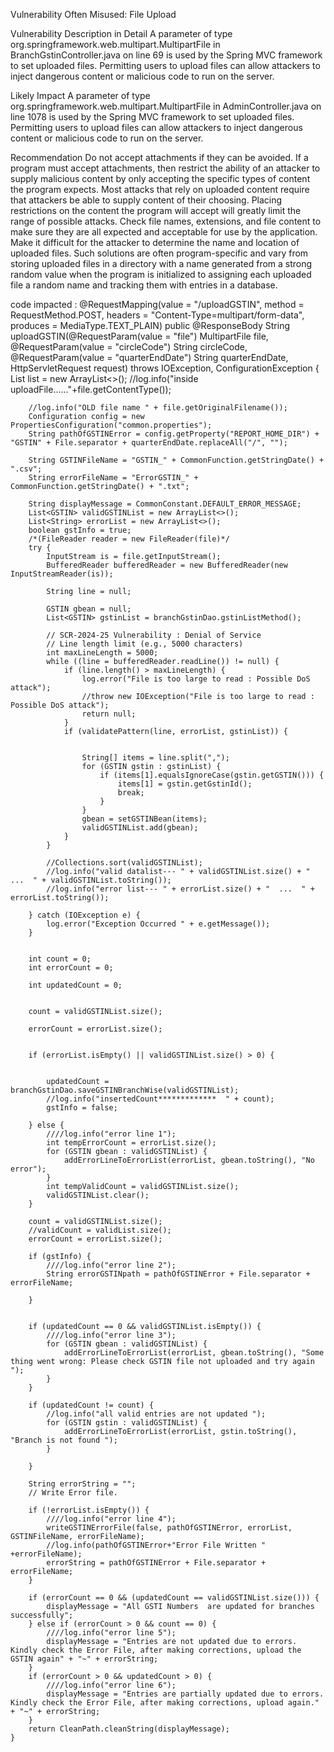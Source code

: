 Vulnerability
Often Misused: File Upload

Vulnerability Description in Detail
A parameter of type org.springframework.web.multipart.MultipartFile  in BranchGstinController.java on line 69 is used by the Spring MVC framework to set uploaded files. Permitting users to upload files can allow attackers to inject dangerous content or malicious code to run on the server.


Likely Impact
A parameter of type org.springframework.web.multipart.MultipartFile  in AdminController.java on line 1078 is used by the Spring MVC framework to set uploaded files. Permitting users to upload files can allow attackers to inject dangerous content or malicious code to run on the server.

Recommendation
Do not accept attachments if they can be avoided. If a program must accept attachments, then restrict the ability of an attacker to supply malicious content by only accepting the specific types of content the program expects. Most attacks that rely on uploaded content require that attackers be able to supply content of their choosing. Placing restrictions on the content the program will accept will greatly limit the range of possible attacks. Check file names, extensions, and file content to make sure they are all expected and acceptable for use by the application. Make it difficult for the attacker to determine the name and location of uploaded files. Such solutions are often program-specific and vary from storing uploaded files in a directory with a name generated from a strong random value when the program is initialized to assigning each uploaded file a random name and tracking them with entries in a database.

code impacted :
 @RequestMapping(value = "/uploadGSTIN", method = RequestMethod.POST, headers = "Content-Type=multipart/form-data", produces = MediaType.TEXT_PLAIN)
    public @ResponseBody String uploadGSTIN(@RequestParam(value = "file") MultipartFile file, @RequestParam(value = "circleCode") String circleCode, @RequestParam(value = "quarterEndDate") String quarterEndDate, HttpServletRequest request) throws IOException, ConfigurationException {
        List<GSTIN> list = new ArrayList<>();
        //log.info("inside uploadFile......"+file.getContentType());


        //log.info("OLD file name " + file.getOriginalFilename());
        Configuration config = new PropertiesConfiguration("common.properties");
        String pathOfGSTINError = config.getProperty("REPORT_HOME_DIR") + "GSTIN" + File.separator + quarterEndDate.replaceAll("/", "");

        String GSTINFileName = "GSTIN_" + CommonFunction.getStringDate() + ".csv";
        String errorFileName = "ErrorGSTIN_" + CommonFunction.getStringDate() + ".txt";

        String displayMessage = CommonConstant.DEFAULT_ERROR_MESSAGE;
        List<GSTIN> validGSTINList = new ArrayList<>();
        List<String> errorList = new ArrayList<>();
        boolean gstInfo = true;
        /*(FileReader reader = new FileReader(file)*/
        try {
            InputStream is = file.getInputStream();
            BufferedReader bufferedReader = new BufferedReader(new InputStreamReader(is));

            String line = null;

            GSTIN gbean = null;
            List<GSTIN> gstinList = branchGstinDao.gstinListMethod();

            // SCR-2024-25 Vulnerability : Denial of Service
            // Line length limit (e.g., 5000 characters)
            int maxLineLength = 5000;
            while ((line = bufferedReader.readLine()) != null) {
                if (line.length() > maxLineLength) {
                    log.error("File is too large to read : Possible DoS attack");
                    //throw new IOException("File is too large to read : Possible DoS attack");
                    return null;
                }
                if (validatePattern(line, errorList, gstinList)) {


                    String[] items = line.split(",");
                    for (GSTIN gstin : gstinList) {
                        if (items[1].equalsIgnoreCase(gstin.getGSTIN())) {
                            items[1] = gstin.getGstinId();
                            break;
                        }
                    }
                    gbean = setGSTINBean(items);
                    validGSTINList.add(gbean);
                }
            }

            //Collections.sort(validGSTINList);
            //log.info("valid datalist--- " + validGSTINList.size() + "  ...  " + validGSTINList.toString());
            //log.info("error list--- " + errorList.size() + "  ...  " + errorList.toString());

        } catch (IOException e) {
            log.error("Exception Occurred " + e.getMessage());
        }


        int count = 0;
        int errorCount = 0;

        int updatedCount = 0;


        count = validGSTINList.size();

        errorCount = errorList.size();


        if (errorList.isEmpty() || validGSTINList.size() > 0) {


            updatedCount = branchGstinDao.saveGSTINBranchWise(validGSTINList);
            //log.info("insertedCount*************  " + count);
            gstInfo = false;

        } else {
            ////log.info("error line 1");
            int tempErrorCount = errorList.size();
            for (GSTIN gbean : validGSTINList) {
                addErrorLineToErrorList(errorList, gbean.toString(), "No error");
            }
            int tempValidCount = validGSTINList.size();
            validGSTINList.clear();
        }

        count = validGSTINList.size();
        //validCount = validList.size();
        errorCount = errorList.size();

        if (gstInfo) {
            ////log.info("error line 2");
            String errorGSTINpath = pathOfGSTINError + File.separator + errorFileName;

        }


        if (updatedCount == 0 && validGSTINList.isEmpty()) {
            ////log.info("error line 3");
            for (GSTIN gbean : validGSTINList) {
                addErrorLineToErrorList(errorList, gbean.toString(), "Some thing went wrong: Please check GSTIN file not uploaded and try again ");
            }
        }

        if (updatedCount != count) {
            //log.info("all valid entries are not updated ");
            for (GSTIN gstin : validGSTINList) {
                addErrorLineToErrorList(errorList, gstin.toString(), "Branch is not found ");
            }

        }

        String errorString = "";
        // Write Error file.

        if (!errorList.isEmpty()) {
            ////log.info("error line 4");
            writeGSTINErrorFile(false, pathOfGSTINError, errorList, GSTINFileName, errorFileName);
            //log.info(pathOfGSTINError+"Error File Written " +errorFileName);
            errorString = pathOfGSTINError + File.separator + errorFileName;
        }

        if (errorCount == 0 && (updatedCount == validGSTINList.size())) {
            displayMessage = "All GSTI Numbers  are updated for branches successfully";
        } else if (errorCount > 0 && count == 0) {
            ////log.info("error line 5");
            displayMessage = "Entries are not updated due to errors. Kindly check the Error File, after making corrections, upload the GSTIN again" + "~" + errorString;
        }
        if (errorCount > 0 && updatedCount > 0) {
            ////log.info("error line 6");
            displayMessage = "Entries are partially updated due to errors. Kindly check the Error File, after making corrections, upload again." + "~" + errorString;
        }
        return CleanPath.cleanString(displayMessage);
    }
